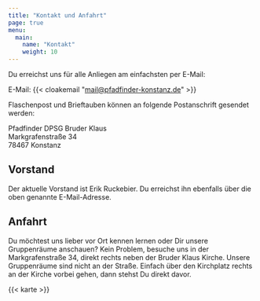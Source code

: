 ```yaml
---
title: "Kontakt und Anfahrt"
page: true
menu:
  main:
    name: "Kontakt"
    weight: 10
---
```


Du erreichst uns für alle Anliegen am einfachsten per E-Mail:

E-Mail: {{< cloakemail "mail@pfadfinder-konstanz.de" >}}

Flaschenpost und Brieftauben können an folgende Postanschrift gesendet werden:

Pfadfinder DPSG Bruder Klaus\
Markgrafenstraße 34\
78467 Konstanz

## Vorstand

Der aktuelle Vorstand ist Erik Ruckebier. Du erreichst ihn ebenfalls über die
oben genannte E-Mail-Adresse.

## Anfahrt

Du möchtest uns lieber vor Ort kennen lernen oder Dir unsere Gruppenräume
anschauen? Kein Problem, besuche uns in der Markgrafenstraße 34, direkt rechts
neben der Bruder Klaus Kirche. Unsere Gruppenräume sind nicht an der Straße.
Einfach über den Kirchplatz rechts an der Kirche vorbei gehen, dann stehst Du
direkt davor.

{{< karte >}}
